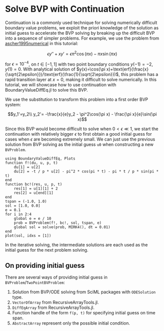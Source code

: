 # Solve BVP with Continuation

Continuation is a commonly used technique for solving numerically difficult boundary value problems, we exploit the priori knowledge of the solution as initial guess to accelerate the BVP solving by breaking up the difficult BVP into a sequence of simpler problems. For example, we use the problem from [ascher1995numerical](@Citet) in this tutorial:

```math
\epsilon y'' + xy' = \epsilon \pi^2\cos(\pi x) - \pi x\sin(\pi x)
```

for $\epsilon=10^{-4}$, on $t\in[-1,1]$ with two point boundary conditions $y(-1)=-2, y(1)=0$. With analytical solution of $y(x)=\cos(\pi x)+\text{erf}(\frac{x}{\sqrt{2\epsilon}})/\text{erf}(\frac{1}{\sqrt{2\epsilon}})$, this problem has a rapid transition layer at $x=0$, making it difficult to solve numerically. In this tutorial, we will showcase how to use continuation with BoundaryValueDiffEq.jl to solve this BVP.

We use the substitution to transform this problem into a first order BVP system:

```math
y_1'=y_2\\
y_2'= -\frac{x}{e}y_2 - \pi^2\cos(\pi x) - \frac{\pi x}{e}\sin(\pi x)
```

Since this BVP would become difficult to solve when $0<\epsilon\ll 1$, we start the continuation with relatively bigger $\epsilon$ to first obtain a good initial guess for cases when $\epsilon$ are becoming extremely small. We can just use the previous solution from BVP solving as the initial guess `u0` when constructing a new `BVProblem`.

```@example continuation
using BoundaryValueDiffEq, Plots
function f!(du, u, p, t)
    du[1] = u[2]
    du[2] = -t / p * u[2] - pi^2 * cos(pi * t) - pi * t / p * sin(pi * t)
end
function bc!(res, u, p, t)
    res[1] = u[1][1] + 2
    res[2] = u[end][1]
end
tspan = (-1.0, 1.0)
sol = [1.0, 0.0]
e = 0.1
for i in 2:4
    global e = e / 10
    prob = BVProblem(f!, bc!, sol, tspan, e)
    global sol = solve(prob, MIRK4(), dt = 0.01)
end
plot(sol, idxs = [1])
```

In the iterative solving, the intermediate solutions are each used as the initial guess for the next problem solving.

## On providing initial guess

There are several ways of providing initial guess in `BVProblem`/`TwoPointBVProblem`:

 1. Solution from BVP/ODE solving from SciML packages with `ODESolution` type.
 2. `VectorOfArray` from RecursiveArrayTools.jl.
 3. `DiffEqArray` from RecursiveArrayTools.jl.
 4. Function handle of the form `f(p, t)` for specifying initial guess on time span.
 5. `AbstractArray` represent only the possible initial condition.

